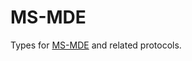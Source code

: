 # MS-MDE

Types for [MS-MDE](https://learn.microsoft.com/en-us/openspecs/windows_protocols/ms-mde/d9e18701-cd4c-4fdb-8a3e-c1ddd33b1307) and related protocols.
